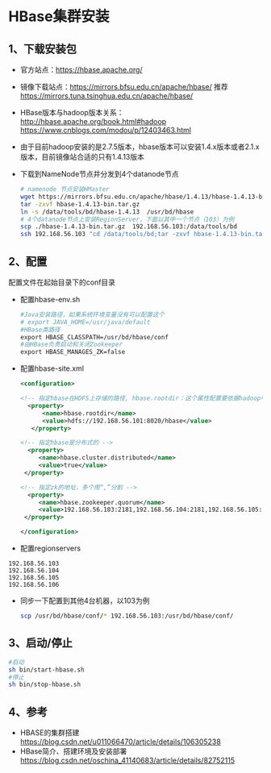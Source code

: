 # HBase集群安装

## 1、下载安装包

- 官方站点：https://hbase.apache.org/
- 镜像下载站点：https://mirrors.bfsu.edu.cn/apache/hbase/ 推荐 https://mirrors.tuna.tsinghua.edu.cn/apache/hbase/
- HBase版本与hadoop版本关系：http://hbase.apache.org/book.html#hadoop https://www.cnblogs.com/modou/p/12403463.html
- 由于目前hadoop安装的是2.7.5版本，hbase版本可以安装1.4.x版本或者2.1.x版本，目前镜像站合适的只有1.4.13版本
- 下载到NameNode节点并分发到4个datanode节点

  ```bash
  # namenode 节点安装HMaster
  wget https://mirrors.bfsu.edu.cn/apache/hbase/1.4.13/hbase-1.4.13-bin.tar.gz
  tar -zxvf hbase-1.4.13-bin.tar.gz
  ln -s /data/tools/bd/hbase-1.4.13  /usr/bd/hbase
  # 4个datanode节点上安装RegionServer，下面以其中一个节点（103）为例
  scp ./hbase-1.4.13-bin.tar.gz  192.168.56.103:/data/tools/bd
  ssh 192.168.56.103 "cd /data/tools/bd;tar -zxvf hbase-1.4.13-bin.tar.gz;ln -s /data/tools/bd/hbase-1.4.13  /usr/bd/hbase"
  ```

## 2、配置

配置文件在起始目录下的conf目录

- 配置hbase-env.sh
  ```bash
  #Java安装路径，如果系统环境变量没有可以配置这个
  # export JAVA_HOME=/usr/java/default
  #HBase类路径
  export HBASE_CLASSPATH=/usr/bd/hbase/conf
  #由HBase负责启动和关闭Zookeeper
  export HBASE_MANAGES_ZK=false
  ```
- 配置hbase-site.xml
  ```xml
  <configuration>

  <!-- 指定hbase在HDFS上存储的路径, hbase.rootdir：这个属性配置要依据hadoop中core-site.xml中：fs.defaultFs属性的配置-->
    <property>
        <name>hbase.rootdir</name>
        <value>hdfs://192.168.56.101:8020/hbase</value>  
     </property>

  <!-- 指定hbase是分布式的 -->
    <property>
       <name>hbase.cluster.distributed</name>
       <value>true</value>
   </property>

  <!-- 指定zk的地址，多个用“,”分割 -->
    <property>
       <name>hbase.zookeeper.quorum</name>
       <value>192.168.56.103:2181,192.168.56.104:2181,192.168.56.105:2181</value>
   </property>

  </configuration>
  ```
- 配置regionservers

```
192.168.56.103
192.168.56.104
192.168.56.105
192.168.56.106
```

- 同步一下配置到其他4台机器，以103为例
  ```bash
  scp /usr/bd/hbase/conf/* 192.168.56.103:/usr/bd/hbase/conf/

  ```

## 3、启动/停止

```bash
#启动
sh bin/start-hbase.sh
#停止
sh bin/stop-hbase.sh
```

## 4、参考

- HBASE的集群搭建 https://blog.csdn.net/u011066470/article/details/106305238
- HBase简介、搭建环境及安装部署 https://blog.csdn.net/oschina_41140683/article/details/82752115
